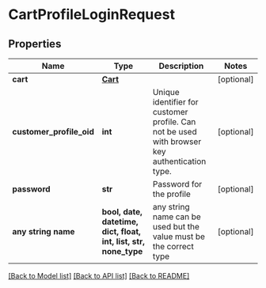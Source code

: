 # CartProfileLoginRequest


## Properties
Name | Type | Description | Notes
------------ | ------------- | ------------- | -------------
**cart** | [**Cart**](Cart.md) |  | [optional] 
**customer_profile_oid** | **int** | Unique identifier for customer profile.  Can not be used with browser key authentication type. | [optional] 
**password** | **str** | Password for the profile | [optional] 
**any string name** | **bool, date, datetime, dict, float, int, list, str, none_type** | any string name can be used but the value must be the correct type | [optional]

[[Back to Model list]](../README.md#documentation-for-models) [[Back to API list]](../README.md#documentation-for-api-endpoints) [[Back to README]](../README.md)


